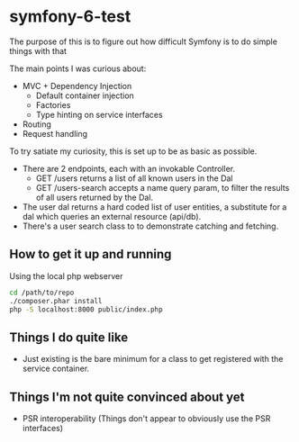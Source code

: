 # symfony-6-test
The purpose of this is to figure out how difficult Symfony is to do simple
things with that

The main points I was curious about:
- MVC + Dependency Injection
    - Default container injection
    - Factories
    - Type hinting on service interfaces
- Routing
- Request handling

To try satiate my curiosity, this is set up to be as basic as possible.
- There are 2 endpoints, each with an invokable Controller.
    - GET /users returns a list of all known users in the Dal
    - GET /users-search accepts a name query param, to filter the results of
    all users returned by the Dal.
- The user dal returns a hard coded list of user entities, a substitute for a
dal which queries an external resource (api/db).
- There's a user search class to to demonstrate catching and fetching.

## How to get it up and running
Using the local php webserver
```bash
cd /path/to/repo
./composer.phar install
php -S localhost:8000 public/index.php
```

## Things I do quite like
- Just existing is the bare minimum for a class to get registered with the
service container.

## Things I'm not quite convinced about yet
- PSR interoperability (Things don't appear to obviously use the PSR interfaces)
